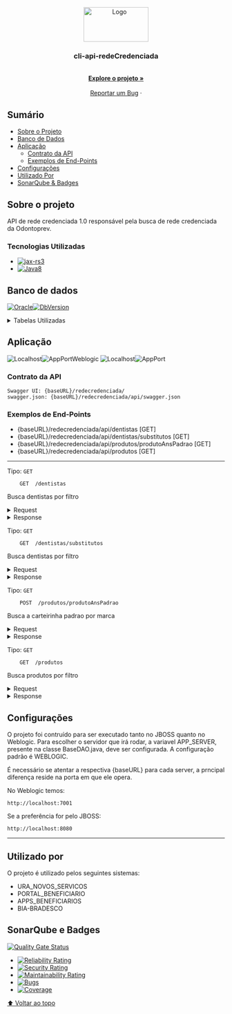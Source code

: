 <a name="readme-top"></a>
<br />
<div align="center">
  <a href="http://git.odontoprev.com.br/arquitetura/arquitetura-padroes/">
    <img src="https://odontoprevsite.com.br/site/wp-content/uploads/2020/11/odontoprev-logo.png" alt="Logo" width="150" height="80">
  </a>

<h3 align="center">cli-api-redeCredenciada</h3>

  <p align="center">
    <br />
    <a href="http://git.odontoprev.com.br/clinico/APIs/cli-api-redeCredenciada"><strong>Explore o projeto »</strong></a>
    <br />
    <br />
    <a href="http://git.odontoprev.com.br/clinico/APIs/cli-api-redeCredenciada/-/issues">Reportar um Bug</a>
    ·
  </p>
</div>

## Sumário
* [Sobre o Projeto](#sobre-o-projeto)
* [Banco de Dados](#banco-de-dados)
* [Aplicação](#aplicação)
  * [Contrato da API](#contrato-da-api)
  * [Exemplos de End-Points](#exemplos-de-end-points)
* [Configurações](#configurações)
* [Utilizado Por](#utilizado-por)
* [SonarQube & Badges](#sonarqube-e-badges)

## Sobre o projeto
API de rede credenciada 1.0 responsável pela busca de rede credenciada da Odontoprev.

### Tecnologias Utilizadas

* [![jax-rs3][jax-rs3]][jax-rs3]
* [![Java8][Java8]][Java8]
## Banco de dados
[![Oracle][Oracle]][Oracle-url][![DbVersion]][Oracle-url]
<details>
  <summary>Tabelas Utilizadas</summary>
  <ul>
    <li><i>TBOD_ASSOCIADO</i></li>
    <li><i>TBOD_CD_ESPECIALIDADE</i></li>
    <li><i>TBOD_CD_UNIDADE</i></li>
    <li><i>TBOD_EMPRESA</i></li>
    <li><i>TBOD_PARAMETROS_VALORES</i></li>
    <li><i>TBOD_PROCESSOS</i></li>
    <li><i>TBOD_PRODUTO_ANS</i></li>
    <li><i>TBOD_PRODUTO_ANS_STATUS</i></li>
    <li><i>TBOD_TIPO_ABRANGENCIA</i></li>
    <li><i>TBOD_TIPO_CONTRATACAO</i></li>
  </ul>
</details>


## Aplicação
![Localhost]![AppPortWeblogic]
![Localhost]![AppPort]

### Contrato da API
```
Swagger UI: {baseURL}/redecredenciada/
swagger.json: {baseURL}/redecredenciada/api/swagger.json
```
### Exemplos de End-Points

 - {baseURL}/redecredenciada/api/dentistas [GET]
 - {baseURL}/redecredenciada/api/dentistas/substitutos [GET]
 - {baseURL}/redecredenciada/api/produtos/produtoAnsPadrao [GET]
 - {baseURL}/redecredenciada/api/produtos [GET]

---

Tipo: ``GET``

```
	GET  /dentistas
```

Busca dentistas por filtro

<details>
  <summary>Request</summary>

```yaml
 {baseURL}/redecredenciada/api/dentistas?privian=false&codigoBeneficiario={string}&codigoMarca=1&pagina=0&tamanhoPagina=1&codigoEspecialidade=1&latitude={string}&longitude={string}
```
</details>

<details>
  <summary>Response</summary>

```yaml
{
  "totalRegistros": 0,
  "dataAtualizacao": "2022-10-20T20:55:06.189Z",
  "dtAssContrato": "string",
  "codigoDentista": "string",
  "nomeDentista": "string",
  "idFavorito": "string",
  "numeroCRO": "string",
  "numeroFone": "string",
  "email": "string",
  "tipoPrestador": "string",
  "tipoPessoa": "string",
  "visualiza": "string",
  "dataDescredenciamento": "string",
  "webSite": "string",
  "nomeFantasia": "string",
  "cnpj": "string",
  "idPagina": "string",
  "boaconsultaUrl": "string",
  "codigoQualificacao": 0,
  "substituto": true,
  "mestrado": true,
  "possuiTituloEspecialidade": true,
  "unidade": {
    "nome": "string",
    "codigoUnidade": "string",
    "horarioAtendimento": "string",
    "facilidade": "string",
    "idMapa": "string",
    "saldoAtualPontos": 0,
    "regiao": {
      "codigo": 0,
      "descricao": "string"
    },
    "totalPontos": 0,
    "valorTotalUnidade": 0,
    "valorTotalEventosUnidade": 0,
    "valorTotalEventosAssociadoUnidade": 0
  },
  "especialidade": {
    "codigoEspecialidade": 0,
    "descricaoEspecialidade": "string"
  },
  "endereco": {
    "logradouro": "string",
    "numeroLogradouro": "string",
    "siglaUF": "string",
    "cep": "string",
    "telefoneComercial": "string",
    "bairro": "string",
    "codigoBairro": 0,
    "fax": "string",
    "regiao": "string",
    "complemento": "string",
    "enderecoCompleto": "string",
    "cidade": {
      "codigo": 0,
      "nome": "string",
      "siglaUF": "string",
      "matriz": 0,
      "regiao": [
        {}
      ],
      "microCod": 0,
      "latitude": "string",
      "longitude": "string",
      "ufCod": 0
    },
    "pontoReferencia": "string",
    "telefone2": "string",
    "celular": "string",
    "distanciaKm": "string",
    "enderecoFomularioParteFinal": "string",
    "enderecoFomularioParteInicial": "string"
  }
}
```
</details>

Tipo: ``GET``

```
	GET  /dentistas/substitutos
```

Busca dentistas por filtro

<details>
  <summary>Request</summary>

```yaml
 {baseURL}/redecredenciada/api/dentistas/substitutos?codigoMarca={integer}&siglaUf={string}&codigoCidade={integer}
```
</details>

<details>
  <summary>Response</summary>

```yaml
{
  "totalRegistros": 0,
  "dataAtualizacao": "2022-10-20T20:55:06.189Z",
  "dtAssContrato": "string",
  "codigoDentista": "string",
  "nomeDentista": "string",
  "idFavorito": "string",
  "numeroCRO": "string",
  "numeroFone": "string",
  "email": "string",
  "tipoPrestador": "string",
  "tipoPessoa": "string",
  "visualiza": "string",
  "dataDescredenciamento": "string",
  "webSite": "string",
  "nomeFantasia": "string",
  "cnpj": "string",
  "idPagina": "string",
  "boaconsultaUrl": "string",
  "codigoQualificacao": 0,
  "substituto": true,
  "mestrado": true,
  "possuiTituloEspecialidade": true,
  "unidade": {
    "nome": "string",
    "codigoUnidade": "string",
    "horarioAtendimento": "string",
    "facilidade": "string",
    "idMapa": "string",
    "saldoAtualPontos": 0,
    "regiao": {
      "codigo": 0,
      "descricao": "string"
    },
    "totalPontos": 0,
    "valorTotalUnidade": 0,
    "valorTotalEventosUnidade": 0,
    "valorTotalEventosAssociadoUnidade": 0
  },
  "especialidade": {
    "codigoEspecialidade": 0,
    "descricaoEspecialidade": "string"
  },
  "endereco": {
    "logradouro": "string",
    "numeroLogradouro": "string",
    "siglaUF": "string",
    "cep": "string",
    "telefoneComercial": "string",
    "bairro": "string",
    "codigoBairro": 0,
    "fax": "string",
    "regiao": "string",
    "complemento": "string",
    "enderecoCompleto": "string",
    "cidade": {
      "codigo": 0,
      "nome": "string",
      "siglaUF": "string",
      "matriz": 0,
      "regiao": [
        {}
      ],
      "microCod": 0,
      "latitude": "string",
      "longitude": "string",
      "ufCod": 0
    },
    "pontoReferencia": "string",
    "telefone2": "string",
    "celular": "string",
    "distanciaKm": "string",
    "enderecoFomularioParteFinal": "string",
    "enderecoFomularioParteInicial": "string"
  }
}
```
</details>

Tipo: ``GET``

```
	POST  /produtos/produtoAnsPadrao
```

Busca a carteirinha padrao por marca

<details>
  <summary>Request</summary>

```yaml
 {baseURL}/redecredenciada/api/produtoAnsPadrao?codigoMarca={integer}
```
</details>

<details>
  <summary>Response</summary>

```yaml
{
  "cdProdutoAns": 0,
  "registroProdutoAns": "string",
  "nmProdutoAns": "string",
  "abrangenciaAns": {
    "cdAbrangeciaAns": 0,
    "dsAbrangeciaAns": "string"
  },
  "contratacaoAns": {
    "cdContratacaoAns": 0,
    "dsContratacaoAns": "string"
  },
  "statusAns": {
    "codigo": 0,
    "descricao": "string"
  },
  "cdAssociado": "string"
}
```
</details>

Tipo: ``GET``

```
	GET  /produtos
```
Busca produtos por filtro

<details>
  <summary>Request</summary>

```yaml
{baseURL}/redecredenciada/api/produtos?codigoDentista={string}&codigoProduto={integer}&codigoMarca={integer}
```
</details>

<details>
  <summary>Response</summary>

```yaml
{
  "cdProdutoAns": 0,
  "registroProdutoAns": "string",
  "nmProdutoAns": "string",
  "abrangenciaAns": {
    "cdAbrangeciaAns": 0,
    "dsAbrangeciaAns": "string"
  },
  "contratacaoAns": {
    "cdContratacaoAns": 0,
    "dsContratacaoAns": "string"
  },
  "statusAns": {
    "codigo": 0,
    "descricao": "string"
  },
  "cdAssociado": "string"
}
```
</details>

## Configurações
O projeto foi contruído para ser executado tanto no JBOSS quanto no Weblogic.
Para escolher o servidor que irá rodar, a variavel APP_SERVER, presente na classe BaseDAO.java, deve ser configurada.
A configuração padrão é WEBLOGIC.

É necessário se atentar a respectiva {baseURL} para cada server, a prncipal diferença reside na porta em que ele opera.

No Weblogic temos:
```
http://localhost:7001
```
Se a preferência for pelo JBOSS:
```
http://localhost:8080
```
---

## Utilizado por

O projeto é utilizado pelos seguintes sistemas:

- URA_NOVOS_SERVICOS
- PORTAL_BENEFICIARIO
- APPS_BENEFICIARIOS
- BIA-BRADESCO

## SonarQube e Badges

[![Quality Gate Status](http://sonar.odontoprev.com.br/api/project_badges/measure?project=br.com.odontoprev%3Aapi-redeCredenciada&metric=alert_status)](http://sonar.odontoprev.com.br/dashboard?id=br.com.odontoprev%3Aapi-redeCredenciada)

- [![Reliability Rating](http://sonar.odontoprev.com.br/api/project_badges/measure?project=br.com.odontoprev%3Aapi-redeCredenciada&metric=reliability_rating)](http://sonar.odontoprev.com.br/dashboard?id=br.com.odontoprev%3Aapi-redeCredenciada)
- [![Security Rating](http://sonar.odontoprev.com.br/api/project_badges/measure?project=br.com.odontoprev%3Aapi-redeCredenciada&metric=security_rating)](http://sonar.odontoprev.com.br/dashboard?id=br.com.odontoprev%3Aapi-redeCredenciada)
- [![Maintainability Rating](http://sonar.odontoprev.com.br/api/project_badges/measure?project=br.com.odontoprev%3Aapi-redeCredenciada&metric=sqale_rating)](http://sonar.odontoprev.com.br/dashboard?id=br.com.odontoprev%3Aapi-redeCredenciada)
- [![Bugs](http://sonar.odontoprev.com.br/api/project_badges/measure?project=br.com.odontoprev%3Aapi-redeCredenciada&metric=bugs)](http://sonar.odontoprev.com.br/dashboard?id=br.com.odontoprev%3Aapi-redeCredenciada)
- [![Coverage](http://sonar.odontoprev.com.br/api/project_badges/measure?project=br.com.odontoprev%3Aapi-redeCredenciada&metric=coverage)](http://sonar.odontoprev.com.br/dashboard?id=br.com.odontoprev%3Aapi-redeCredenciada)

[⬆ Voltar ao topo](#)<br>

[forks-shield]: https://img.shields.io/github/forks/github_username/repo_name.svg?style=for-the-badge
[forks-url]: http://git.odontoprev.com.br/cadastro/CadFat/api-beneficiario2.0/network/members

[stars-shield]: https://img.shields.io/github/stars/github_username/repo_name.svg?style=for-the-badge
[stars-url]: http://git.odontoprev.com.br/cadastro/CadFat/api-beneficiario2.0/stargazers

[issues-shield]: https://img.shields.io/github/issues/github_username/repo_name.svg?style=for-the-badge
[issues-url]: http://git.odontoprev.com.br/clinico/APIs/cli-api-guiaReembolso/-/issues

[license-shield]: https://img.shields.io/github/license/github_username/repo_name.svg?style=for-the-badge
[license-url]: http://git.odontoprev.com.br/cadastro/CadFat/api-beneficiario2.0/blob/master/LICENSE.txt

[linkedin-shield]: https://img.shields.io/badge/-LinkedIn-black.svg?style=for-the-badge&logo=linkedin&colorB=555
[linkedin-url]: https://linkedin.com/in/linkedin_username

[Svelte.dev]: https://img.shields.io/badge/Svelte-4A4A55?style=for-the-badge&logo=svelte&logoColor=FF3E00
[Svelte-url]: https://svelte.dev/

[jax-rs3]:  https://img.shields.io/badge/JAX--RS-3.0-red?style=for-the-badge&logo=buymeacoffee&logoColor=white
[jax-rs3-url]: https://jakarta.ee/specifications/restful-ws/3.0/

[Bootstrap.com]: https://img.shields.io/badge/Bootstrap-563D7C?style=for-the-badge&logo=bootstrap&logoColor=white
[Bootstrap-url]: https://getbootstrap.com
[JQuery.com]: https://img.shields.io/badge/jQuery-0769AD?style=for-the-badge&logo=jquery&logoColor=white
[JQuery-url]: https://jquery.com 

[Java8]: https://img.shields.io/badge/Java-8-blue?style=for-the-badge&logo=buymeacoffee&logoColor=white
[Java8-url]: https://www.java.com/pt-BR/

[Java7]: https://img.shields.io/badge/Java-7-blue?style=for-the-badge&logo=buymeacoffee&logoColor=white
[Java7-url]: https://www.java.com/pt-BR/

[SpringBoot]: https://img.shields.io/badge/SpringBoot-6DB33F?style=for-the-badge&logo=springboot&logoColor=white
[SpringBoot-url]: https://spring.io/

[Hibernate]: https://img.shields.io/badge/Hibernate-59666C?style=for-the-badge&logo=hibernate&logoColor=white
[SpringBoot-url]: https://hibernate.org

[Oracle]: https://img.shields.io/badge/Oracle-F80000?style=for-the-badge&logo=oracle&logoColor=white
[Oracle-url]: https://www.oracle.com/

[DbPort]: https://img.shields.io/badge/1332-blue?style=for-the-badge

[DbVersion]: https://img.shields.io/badge/v11.2-green?style=for-the-badge

[AppPort]: https://img.shields.io/badge/JBOSS-8080-blue?style=for-the-badge
[AppPortWeblogic]: https://img.shields.io/badge/WEBLOGIC-7001-blue?style=for-the-badge
[Localhost]: https://img.shields.io/badge/Localhost-orange?style=for-the-badge

[Swagger]: https://img.shields.io/badge/Swagger-85EA2D?style=for-the-badge&logo=swagger&logoColor=white
[Swagger-url]: http://localhost:9088/portalempresa-cadastroOnline-pj/swagger-ui.html#
